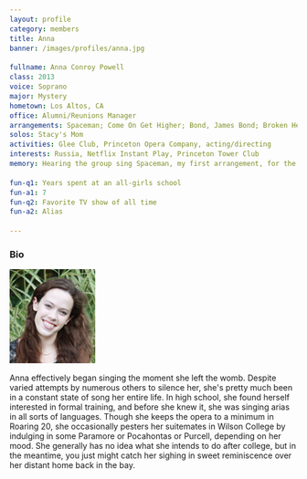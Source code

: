 ```yaml
---
layout: profile
category: members
title: Anna
banner: /images/profiles/anna.jpg

fullname: Anna Conroy Powell
class: 2013
voice: Soprano
major: Mystery
hometown: Los Altos, CA
office: Alumni/Reunions Manager
arrangements: Spaceman; Come On Get Higher; Bond, James Bond; Broken Hearts Medley
solos: Stacy's Mom
activities: Glee Club, Princeton Opera Company, acting/directing
interests: Russia, Netflix Instant Play, Princeton Tower Club
memory: Hearing the group sing Spaceman, my first arrangement, for the first time

fun-q1: Years spent at an all-girls school
fun-a1: 7
fun-q2: Favorite TV show of all time
fun-a2: Alias

---
```


### Bio

![Anna](/images/members/current/anna.jpg)

Anna effectively began singing the moment she left the womb. Despite
varied attempts by numerous others to silence her, she's pretty much
been in a constant state of song her entire life. In high school, she
found herself interested in formal training, and before she knew it,
she was singing arias in all sorts of languages. Though she keeps the
opera to a minimum in Roaring 20, she occasionally pesters her
suitemates in Wilson College by indulging in some Paramore or
Pocahontas or Purcell, depending on her mood. She generally has no
idea what she intends to do after college, but in the meantime, you
just might catch her sighing in sweet reminiscence over her distant
home back in the bay.
